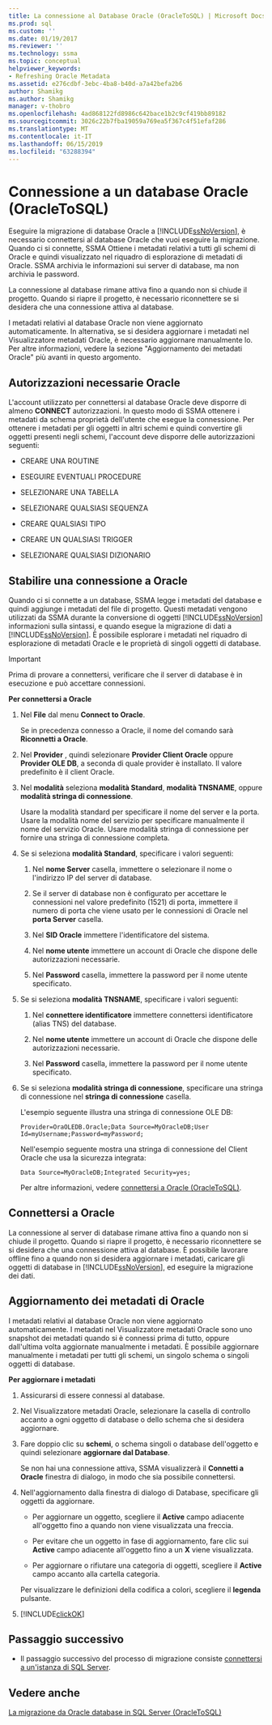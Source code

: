 ```yaml
---
title: La connessione al Database Oracle (OracleToSQL) | Microsoft Docs
ms.prod: sql
ms.custom: ''
ms.date: 01/19/2017
ms.reviewer: ''
ms.technology: ssma
ms.topic: conceptual
helpviewer_keywords:
- Refreshing Oracle Metadata
ms.assetid: e276cdbf-3ebc-4ba8-b40d-a7a42befa2b6
author: Shamikg
ms.author: Shamikg
manager: v-thobro
ms.openlocfilehash: 4ad868122fd8986c642bace1b2c9cf419bb89182
ms.sourcegitcommit: 3026c22b7fba19059a769ea5f367c4f51efaf286
ms.translationtype: MT
ms.contentlocale: it-IT
ms.lasthandoff: 06/15/2019
ms.locfileid: "63288394"
---
```

# <a name="connecting-to-oracle-database-oracletosql"></a>Connessione a un database Oracle (OracleToSQL)
Eseguire la migrazione di database Oracle a [!INCLUDE[ssNoVersion](../../includes/ssnoversion-md.md)], è necessario connettersi al database Oracle che vuoi eseguire la migrazione. Quando ci si connette, SSMA Ottiene i metadati relativi a tutti gli schemi di Oracle e quindi visualizzato nel riquadro di esplorazione di metadati di Oracle. SSMA archivia le informazioni sui server di database, ma non archivia le password.  
  
La connessione al database rimane attiva fino a quando non si chiude il progetto. Quando si riapre il progetto, è necessario riconnettere se si desidera che una connessione attiva al database.  
  
I metadati relativi al database Oracle non viene aggiornato automaticamente. In alternativa, se si desidera aggiornare i metadati nel Visualizzatore metadati Oracle, è necessario aggiornare manualmente lo. Per altre informazioni, vedere la sezione "Aggiornamento dei metadati Oracle" più avanti in questo argomento.  
  
## <a name="required-oracle-permissions"></a>Autorizzazioni necessarie Oracle  
L'account utilizzato per connettersi al database Oracle deve disporre di almeno **CONNECT** autorizzazioni. In questo modo di SSMA ottenere i metadati da schema proprietà dell'utente che esegue la connessione. Per ottenere i metadati per gli oggetti in altri schemi e quindi convertire gli oggetti presenti negli schemi, l'account deve disporre delle autorizzazioni seguenti:  
  
-   CREARE UNA ROUTINE  
  
-   ESEGUIRE EVENTUALI PROCEDURE  
  
-   SELEZIONARE UNA TABELLA  
  
-   SELEZIONARE QUALSIASI SEQUENZA  
  
-   CREARE QUALSIASI TIPO  
  
-   CREARE UN QUALSIASI TRIGGER  
  
-   SELEZIONARE QUALSIASI DIZIONARIO  
  
## <a name="establishing-a-connection-to-oracle"></a>Stabilire una connessione a Oracle  
Quando ci si connette a un database, SSMA legge i metadati del database e quindi aggiunge i metadati del file di progetto. Questi metadati vengono utilizzati da SSMA durante la conversione di oggetti [!INCLUDE[ssNoVersion](../../includes/ssnoversion-md.md)] informazioni sulla sintassi, e quando esegue la migrazione di dati a [!INCLUDE[ssNoVersion](../../includes/ssnoversion-md.md)]. È possibile esplorare i metadati nel riquadro di esplorazione di metadati Oracle e le proprietà di singoli oggetti di database.  
  
> [!IMPORTANT]  
> Prima di provare a connettersi, verificare che il server di database è in esecuzione e può accettare connessioni.  
  
**Per connettersi a Oracle**  
  
1.  Nel **File** dal menu **Connect to Oracle**.  
  
    Se in precedenza connesso a Oracle, il nome del comando sarà **Riconnetti a Oracle**.  
  
2.  Nel **Provider** , quindi selezionare **Provider Client Oracle** oppure **Provider OLE DB**, a seconda di quale provider è installato. Il valore predefinito è il client Oracle.  
  
3.  Nel **modalità** seleziona **modalità Standard**, **modalità TNSNAME**, oppure **modalità stringa di connessione**.  
  
    Usare la modalità standard per specificare il nome del server e la porta. Usare la modalità nome del servizio per specificare manualmente il nome del servizio Oracle. Usare modalità stringa di connessione per fornire una stringa di connessione completa.  
  
4.  Se si seleziona **modalità Standard**, specificare i valori seguenti:  
  
    1.  Nel **nome Server** casella, immettere o selezionare il nome o l'indirizzo IP del server di database.  
  
    2.  Se il server di database non è configurato per accettare le connessioni nel valore predefinito (1521) di porta, immettere il numero di porta che viene usato per le connessioni di Oracle nel **porta Server** casella.  
  
    3.  Nel **SID Oracle** immettere l'identificatore del sistema.  
  
    4.  Nel **nome utente** immettere un account di Oracle che dispone delle autorizzazioni necessarie.  
  
    5.  Nel **Password** casella, immettere la password per il nome utente specificato.  
  
5.  Se si seleziona **modalità TNSNAME**, specificare i valori seguenti:  
  
    1.  Nel **connettere identificatore** immettere connettersi identificatore (alias TNS) del database.  
  
    2.  Nel **nome utente** immettere un account di Oracle che dispone delle autorizzazioni necessarie.  
  
    3.  Nel **Password** casella, immettere la password per il nome utente specificato.  
  
6.  Se si seleziona **modalità stringa di connessione**, specificare una stringa di connessione nel **stringa di connessione** casella.  
  
    L'esempio seguente illustra una stringa di connessione OLE DB:  
  
    `Provider=OraOLEDB.Oracle;Data Source=MyOracleDB;User Id=myUsername;Password=myPassword;`  
  
    Nell'esempio seguente mostra una stringa di connessione del Client Oracle che usa la sicurezza integrata:  
  
    `Data Source=MyOracleDB;Integrated Security=yes;`  
  
    Per altre informazioni, vedere [connettersi a Oracle &#40;OracleToSQL&#41;](../../ssma/oracle/connect-to-oracle-oracletosql.md).  
  
## <a name="reconnecting-to-oracle"></a>Connettersi a Oracle  
La connessione al server di database rimane attiva fino a quando non si chiude il progetto. Quando si riapre il progetto, è necessario riconnettere se si desidera che una connessione attiva al database. È possibile lavorare offline fino a quando non si desidera aggiornare i metadati, caricare gli oggetti di database in [!INCLUDE[ssNoVersion](../../includes/ssnoversion-md.md)], ed eseguire la migrazione dei dati.  
  
## <a name="refreshing-oracle-metadata"></a>Aggiornamento dei metadati di Oracle  
I metadati relativi al database Oracle non viene aggiornato automaticamente. I metadati nel Visualizzatore metadati Oracle sono uno snapshot dei metadati quando si è connessi prima di tutto, oppure dall'ultima volta aggiornate manualmente i metadati. È possibile aggiornare manualmente i metadati per tutti gli schemi, un singolo schema o singoli oggetti di database.  
  
**Per aggiornare i metadati**  
  
1.  Assicurarsi di essere connessi al database.  
  
2.  Nel Visualizzatore metadati Oracle, selezionare la casella di controllo accanto a ogni oggetto di database o dello schema che si desidera aggiornare.  
  
3.  Fare doppio clic su **schemi**, o schema singoli o database dell'oggetto e quindi selezionare **aggiornare dal Database**.  
  
    Se non hai una connessione attiva, SSMA visualizzerà il **Connetti a Oracle** finestra di dialogo, in modo che sia possibile connettersi.  
  
4.  Nell'aggiornamento dalla finestra di dialogo di Database, specificare gli oggetti da aggiornare.  
  
    -   Per aggiornare un oggetto, scegliere il **Active** campo adiacente all'oggetto fino a quando non viene visualizzata una freccia.  
  
    -   Per evitare che un oggetto in fase di aggiornamento, fare clic sui **Active** campo adiacente all'oggetto fino a un **X** viene visualizzata.  
  
    -   Per aggiornare o rifiutare una categoria di oggetti, scegliere il **Active** campo accanto alla cartella categoria.  
  
    Per visualizzare le definizioni della codifica a colori, scegliere il **legenda** pulsante.  
  
5.  [!INCLUDE[clickOK](../../includes/clickok-md.md)]  
  
## <a name="next-step"></a>Passaggio successivo  
  
-   Il passaggio successivo del processo di migrazione consiste [connettersi a un'istanza di SQL Server](connecting-to-sql-server-oracletosql.md).  
  
## <a name="see-also"></a>Vedere anche  
[La migrazione da Oracle database in SQL Server &#40;OracleToSQL&#41;](../../ssma/oracle/migrating-oracle-databases-to-sql-server-oracletosql.md)  
  

